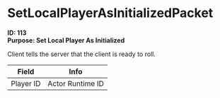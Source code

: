 # SetLocalPlayerAsInitializedPacket

**ID: 113**  
**Purpose: Set Local Player As Initialized**  

Client tells the server that the client is ready to roll.

<table><thead><tr><th>Field</th><th>Info</th></tr></thead><tbody>
<tr><td>Player ID</td><td>Actor Runtime ID</td></tr>
</tbody></table>